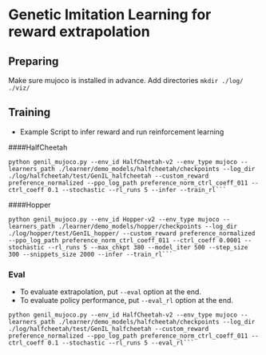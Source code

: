 # Genetic Imitation Learning for reward extrapolation

## Preparing

Make sure mujoco is installed in advance. Add directories ```mkdir ./log/ ./viz/```

## Training

- Example Script to infer reward and run reinforcement learning

####HalfCheetah
```
python genil_mujoco.py --env_id HalfCheetah-v2 --env_type mujoco --learners_path ./learner/demo_models/halfcheetah/checkpoints --log_dir ./log/halfcheetah/test/GenIL_halfcheetah --custom_reward preference_normalized --ppo_log_path preference_norm_ctrl_coeff_011 --ctrl_coeff 0.1 --stochastic --rl_runs 5 --infer --train_rl```
```
####Hopper
```
python genil_mujoco.py --env_id Hopper-v2 --env_type mujoco --learners_path ./learner/demo_models/hopper/checkpoints --log_dir ./log/hopper/test/GenIL_hopper/ --custom_reward preference_normalized --ppo_log_path preference_norm_ctrl_coeff_011 --ctrl_coeff 0.0001 --stochastic --rl_runs 5 --max_chkpt 380 --model_iter 500 --step_size 300 --snippets_size 2000 --infer --train_rl```
```

### Eval

- To evaluate extrapolation, put `--eval` option at the end.
- To evaluate policy performance, put `--eval_rl` option at the end.
```
python genil_mujoco.py --env_id HalfCheetah-v2 --env_type mujoco --learners_path ./learner/demo_models/halfcheetah/checkpoints --log_dir ./log/halfcheetah/test/GenIL_halfcheetah --custom_reward preference_normalized --ppo_log_path preference_norm_ctrl_coeff_011 --ctrl_coeff 0.1 --stochastic --rl_runs 5 --eval_rl```
```
